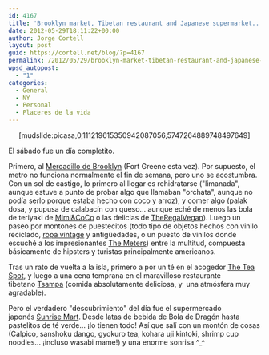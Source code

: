 ```yaml
---
id: 4167
title: 'Brooklyn market, Tibetan restaurant and Japanese supermarket... in a day'
date: 2012-05-29T18:11:22+00:00
author: Jorge Cortell
layout: post
guid: https://cortell.net/blog/?p=4167
permalink: /2012/05/29/brooklyn-market-tibetan-restaurant-and-japanese-supermarket-in-a-day/
wpsd_autopost:
  - "1"
categories:
  - General
  - NY
  - Personal
  - Placeres de la vida
---
```

<p style="text-align: center">
  [mudslide:picasa,0,111219615350942087056,5747264889748497649]
</p>

El sábado fue un día completito.

Primero, al <a title="https://www.brooklynflea.com/markets/" href="https://www.brooklynflea.com/markets/" target="_blank">Mercadillo de Brooklyn</a> (Fort Greene esta vez). Por supuesto, el metro no funciona normalmente el fin de semana, pero uno se acostumbra. Con un sol de castigo, lo primero al llegar es rehidratarse ("limanada", aunque estuve a punto de probar algo que llamaban "orchata", aunque no podía serlo porque estaba hecho con coco y arroz), y comer algo (palak dosa, y pupusa de calabacín con queso... aunque eché de menos las bola de teriyaki de <a title="https://www.mimiandcoco-ny.com/" href="https://www.mimiandcoco-ny.com/" target="_blank">Mimi&CoCo</a> o las delicias de <a title="https://www.theregalvegan.com" href="https://www.theregalvegan.com" target="_blank">TheRegalVegan</a>). Luego un paseo por montones de puestecitos (todo tipo de objetos hechos con vinilo reciclado, <a title="https://www.facebook.com/interwovenvintage" href="https://www.facebook.com/interwovenvintage" target="_blank">ropa vintage</a> y antigüedades, o un puesto de vinilos donde escuché a los impresionantes <a title="https://www.themeters.org/" href="https://www.themeters.org/" target="_blank">The Meters</a>) entre la multitud, compuesta básicamente de hipsters y turistas principalmente americanos.

Tras un rato de vuelta a la isla, primero a por un té en el acogedor <a title="https://teaspotnyc.com/" href="https://teaspotnyc.com/" target="_blank">The Tea Spot</a>, y luego a una cena temprana en el maravilloso restaurante tibetano <a title="https://maps.google.com/maps/place?q=tsampa+tibetan+restaurant+nyc&hl=en&cid=14302326278128619425" href="https://maps.google.com/maps/place?q=tsampa+tibetan+restaurant+nyc&hl=en&cid=14302326278128619425" target="_blank">Tsampa</a> (comida absolutamente deliciosa, y  una atmósfera muy agradable).

Pero el verdadero "descubrimiento" del día fue el supermercado japonés <a title="https://maps.google.com/maps/place?cid=11674644152700205174" href="https://maps.google.com/maps/place?cid=11674644152700205174" target="_blank">Sunrise Mart</a>. Desde latas de bebida de Bola de Dragón hasta pastelitos de té verde... ¡lo tienen todo! Así que salí con un montón de cosas (Calpico, sanshoku dango, gyokuro tea, kohara uji kintoki, shrimp cup noodles... ¡incluso wasabi mame!) y una enorme sonrisa ^_^